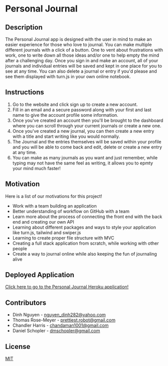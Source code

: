 # Personal Journal

## Description

The Personal Journal app is designed with the user in mind to make an easier experience for those who love to journal. You can make multiple different journals with a click of a button. One to vent about frustrations with work, one to write down all those ideas and/or one to help empty the mind after a challenging day. Once you sign in and make an account, all of your journals and individual entries will be saved and kept in one place for you to see at any time. You can also delete a journal or entry if you'd please and see them displayed with turn.js in your own online notebook.

## Instructions

1. Go to the website and click sign up to create a new account.
2. Fill in an email and a secure password along with your first and last name to give the account profile some information.
3. Once you've created an account then you'll be brought to the dashboard where you can scroll through your current journals or create a new one.
4. Once you've created a new journal, you can then create a new entry with a title and start writing like you would normally.
5. The Journal and the entries themselves will be saved within your profile and you will be able to come back and edit, delete or create a new entry at any time.
6. You can make as many journals as you want and just remember, while typing may not have the same feel as writing, it allows you to epmty your mind much faster!

## Motivation

Here is a list of our motivations for this project!

- Work with a team building an application
- Better understanding of workflow on GitHub with a team
- Learn more about the process of connecting the front end with the back end and creating our own API
- Learning about different packages and ways to style your application like turn.js, tailwind and swiper.js
- Learning to create proper file structure with MVC
- Creating a full stack application from scratch, while working with other people
- Create a way to journal online while also keeping the fun of journaling alive

## Deployed Application

[Click here to go to the Personal Journal Heroku application!](https://personal-journal-e23df6a117fd.herokuapp.com/)

## Contributors

- Dinh Nguyen - nguyen_dinh282@yahoo.com
  <br/>
- Thomas Rose-Meyer - prettiest.robot@gmail.com
  <br/>
- Chandler Harris - chandaman1001@gmail.com
  <br/>
- Daniel Schopler - dmschopler@gmail.com

## License

[MIT](https://choosealicense.com/licenses/mit/)